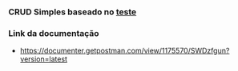 ### CRUD Simples baseado no [teste](https://www.notion.so/Back-end-0b2c45f1a00e4a849eefe3b1d57f23c6)

### Link da documentação

- https://documenter.getpostman.com/view/1175570/SWDzfgun?version=latest